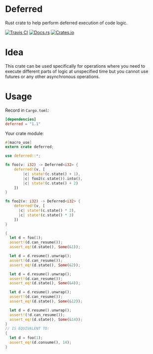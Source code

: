 # Deferred
Rust crate to help perform deferred execution of code logic.

[![Travis CI](https://travis-ci.org/PsichiX/deferred.svg?branch=master)](https://travis-ci.org/PsichiX/deferred)
[![Docs.rs](https://docs.rs/deferred/badge.svg)](https://docs.rs/deferred)
[![Crates.io](https://img.shields.io/crates/v/deferred.svg)](https://crates.io/crates/deferred)

# Idea
This crate can be used specifically for operations where you need to execute
different parts of logic at unspecified time but you cannot use futures or any
other asynchronous operations.

# Usage
Record in `Cargo.toml`:
```toml
[dependencies]
deferred = "1.1"
```

Your crate module:
```rust
#[macro_use]
extern crate deferred;

use deferred::*;

fn foo(v: i32) -> Deferred<i32> {
    deferred!(v, [
        |c| state!(c.state() + 1),
        |c| foo2(c.state()).into(),
        |c| state!(c.state() + 2)
    ])
}

fn foo2(v: i32) -> Deferred<i32> {
    deferred!(v, [
      |c| state!(c.state() * 2),
      |c| state!(c.state() * 3)
    ])
}

{
  let d = foo(1);
  assert!(d.can_resume());
  assert_eq!(d.state(), Some(&1));

  let d = d.resume().unwrap();
  assert!(d.can_resume());
  assert_eq!(d.state(), Some(&2));

  let d = d.resume().unwrap();
  assert!(d.can_resume());
  assert_eq!(d.state(), Some(&4));

  let d = d.resume().unwrap();
  assert!(d.can_resume());
  assert_eq!(d.state(), Some(&12));

  let d = d.resume().unwrap();
  assert!(!d.can_resume());
  assert_eq!(d.state(), Some(&14));
}
// IS EQUIVALENT TO:
{
  let d = foo(1);
  assert_eq!(d.consume(), 14);
}
```
